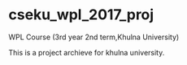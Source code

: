 # cseku_wpl_2017_proj
WPL Course (3rd year 2nd term,Khulna University)

This is a project archieve for khulna university.
